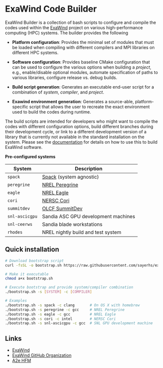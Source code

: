 # ExaWind Code Builder

ExaWind Builder is a collection of bash scripts to configure and compile the
codes used within the [ExaWind](https://github.com/exawind) project on various
high-performance computing (HPC) systems. The builder provides the following

- **Platform configuration**: Provides the minimal set of modules that must be
  loaded when compiling with different compilers and MPI libraries on different
  HPC systems.

- **Software configuration**: Provides baseline CMake configuration that can be
  used to configure the various options when building a *project*, e.g.,
  enable/disable optional modules, automate specification of paths to various
  libraries, configure release vs. debug builds.

- **Build script generation**: Generates an executable end-user script for a
  combination of *system*, *compiler*, and *project*.

- **Exawind environment generation**: Generates a source-able, platform-specific
  script that allows the user to recreate the exact environment used to build
  the codes during runtime.

The build scripts are intended for developers who might want to compile the
codes with different configuration options, build different branches during
their development cycle, or link to a different development version of a library
that is currently not available in the standard installation on the system. Please see the
[documentation](https://exawind-builder.readthedocs.io/en/latest/index.html) for
details on how to use this to build ExaWind software.

**Pre-configured systems**

|System |  Description
|----------------- |  --------------------------------------------------------------------------------------------|
|`spack`         |   [Spack](https:://github.com/LLNL/spack) (system agnostic)                                |
|`peregrine`     |   [NREL Peregrine](https://www.nrel.gov/hpc/peregrine-system.html)                         |
|`eagle`         |   [NREL Eagle](https://www.nrel.gov/hpc/eagle-system.html)                                 |
|`cori`          |   [NERSC Cori](http://www.nersc.gov/users/computational-systems/cori/)                     |
|`summitdev`     |   [OLCF SummitDev](https://www.olcf.ornl.gov/olcf-resources/compute-systems/summit/)      |
|`snl-ascicgpu`  |   Sandia ASC GPU development machines                                                        |
|`snl-ceerws` |   Sandia blade workstations |
|`rhodes`        |   NREL nightly build and test system                                                         |

## Quick installation 

```bash
# Download bootstrap script
curl -fsSL -o bootstrap.sh https://raw.githubusercontent.com/sayerhs/exawind-builder/master/bootstrap.sh

# Make it executable
chmod a+x bootstrap.sh

# Execute bootstrap and provide system/compiler combination
./bootstrap.sh -s [SYSTEM] -c [COMPILER]

# Examples
./bootstrap.sh -s spack -c clang       # On OS X with homebrew
./bootstrap.sh -s peregrine -c gcc     # NREL Peregrine
./bootstrap.sh -s eagle -c gcc         # NREL Eagle
./bootstrap.sh -s cori -c intel        # NERSC Cori
./bootstrap.sh -s snl-ascicgpu -c gcc  # SNL GPU development machine
```

## Links 

- [ExaWind](https://www.exawind.org)
- [ExaWind GitHub Organization](https://github.com/exawind)
- [A2e HFM](https://a2e.energy.gov/about/hfm)
